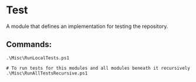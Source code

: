 Test
======
A module that defines an implementation for testing the repository.

Commands:
---------
```# To run tests for this module
.\Misc\RunLocalTests.ps1

# To run tests for this modules and all modules beneath it recursively
.\Misc\RunAllTestsRecursive.ps1
```